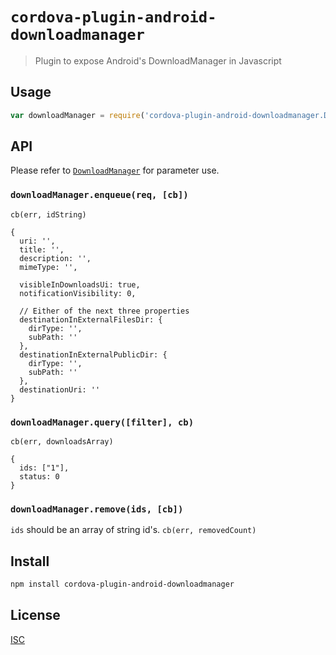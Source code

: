 # `cordova-plugin-android-downloadmanager`

> Plugin to expose Android's DownloadManager in Javascript

## Usage

```js
var downloadManager = require('cordova-plugin-android-downloadmanager.DownloadManager')
```

## API

Please refer to [`DownloadManager`](https://developer.android.com/reference/android/app/DownloadManager.html)
for parameter use.

### `downloadManager.enqueue(req, [cb])`

`cb(err, idString)`

```
{
  uri: '',
  title: '',
  description: '',
  mimeType: '',

  visibleInDownloadsUi: true,
  notificationVisibility: 0,

  // Either of the next three properties
  destinationInExternalFilesDir: {
    dirType: '',
    subPath: ''
  },
  destinationInExternalPublicDir: {
    dirType: '',
    subPath: ''
  },
  destinationUri: ''
}
```

### `downloadManager.query([filter], cb)`

`cb(err, downloadsArray)`

```
{
  ids: ["1"],
  status: 0
}
```

### `downloadManager.remove(ids, [cb])`

`ids` should be an array of string id's. `cb(err, removedCount)`



## Install

```sh
npm install cordova-plugin-android-downloadmanager
```

## License

[ISC](LICENSE)
